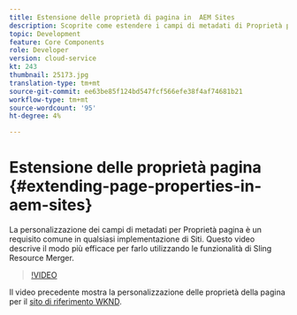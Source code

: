 ```yaml
---
title: Estensione delle proprietà di pagina in  AEM Sites
description: Scoprite come estendere i campi di metadati di Proprietà pagina in  Adobe Experience Manager Sites. Questo video descrive il modo più efficace per farlo utilizzando le funzionalità di Sling Resource Merger.
topic: Development
feature: Core Components
role: Developer
version: cloud-service
kt: 243
thumbnail: 25173.jpg
translation-type: tm+mt
source-git-commit: ee63be85f124bd547fcf566efe38f4af74681b21
workflow-type: tm+mt
source-wordcount: '95'
ht-degree: 4%

---
```



# Estensione delle proprietà pagina {#extending-page-properties-in-aem-sites}

La personalizzazione dei campi di metadati per Proprietà pagina è un requisito comune in qualsiasi implementazione di Siti. Questo video descrive il modo più efficace per farlo utilizzando le funzionalità di Sling Resource Merger.

>[!VIDEO](https://video.tv.adobe.com/v/25173?quality=9&learn=on)

Il video precedente mostra la personalizzazione delle proprietà della pagina per il [sito di riferimento WKND](https://github.com/adobe/aem-guides-wknd).
